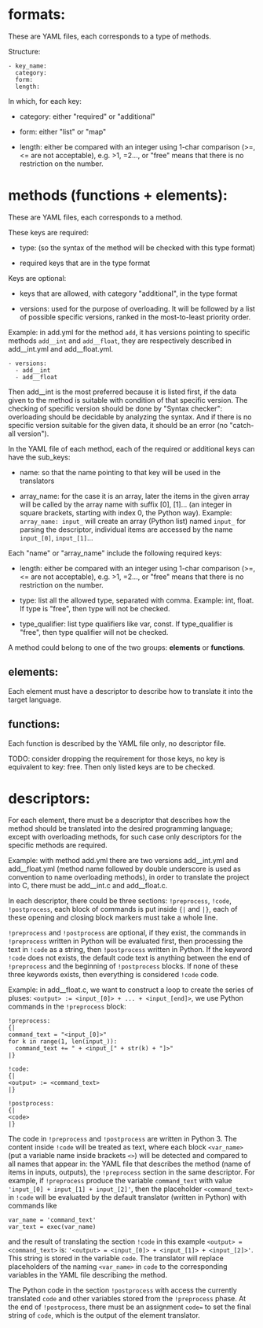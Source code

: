 # formats:

These are YAML files, each corresponds to a type of methods.

Structure:
```
- key_name:
  category:
  form:
  length:
```
In which, for each key:

- category: either "required" or "additional"

- form: either "list" or "map"

- length: either be compared with an integer using 1-char comparison (>=, <= are not acceptable), e.g. >1, =2..., or "free" means that there is no restriction on the number.

# methods (functions + elements):

These are YAML files, each corresponds to a method.

These keys are required:

- type: (so the syntax of the method will be checked with this type format)

- required keys that are in the type format

Keys are optional:

- keys that are allowed, with category "additional", in the type format

- versions: used for the purpose of overloading. It will be followed by a list of possible specific versions, ranked in the most-to-least priority order.

Example: in add.yml for the method `add`, it has versions pointing to specific methods `add__int` and `add__float`, they are respectively described in add__int.yml and add__float.yml.
```
- versions:
  - add__int
  - add__float
```
Then add__int is the most preferred because it is listed first, if the data given to the method is suitable with condition of that specific version. The checking of specific version should be done by "Syntax checker": overloading should be decidable by analyzing the syntax. And if there is no specific version suitable for the given data, it should be an error (no "catch-all version").

In the YAML file of each method, each of the required or additional keys can have the sub_keys:

- name: so that the name pointing to that key will be used in the translators

- array_name: for the case it is an array, later the items in the given array will be called by the array name with suffix [0], [1]... (an integer in square brackets, starting with index 0, the Python way). Example: `array_name: input_` will create an array (Python list) named `input_` for parsing the descriptor, individual items are accessed by the name `input_[0]`, `input_[1]`...

Each "name" or "array_name" include the following required keys:

- length: either be compared with an integer using 1-char comparison (>=, <= are not acceptable), e.g. >1, =2..., or "free" means that there is no restriction on the number.

- type: list all the allowed type, separated with comma. Example: int, float. If type is "free", then type will not be checked.

- type_qualifier: list type qualifiers like var, const. If type_qualifier is "free", then type qualifier will not be checked.

A method could belong to one of the two groups: **elements** or **functions**.

## elements:

Each element must have a descriptor to describe how to translate it into the target language.

## functions:

Each function is described by the YAML file only, no descriptor file.

TODO: consider dropping the requirement for those keys, no key is equivalent to key: free. Then only listed keys are to be checked.

# descriptors:

For each element, there must be a descriptor that describes how the method should be translated into the desired programming language; except with overloading methods, for such case only descriptors for the specific methods are required.

Example: with method add.yml there are two versions add__int.yml and add__float.yml (method name followed by double underscore is used as convention to name overloading methods), in order to translate the project into C, there must be add__int.c and add__float.c.

In each descriptor, there could be three sections: `!preprocess`, `!code`, `!postprocess`, each block of commands is put inside `{|` and `|}`, each of these opening and closing block markers must take a whole line.

`!preprocess` and `!postprocess` are optional, if they exist, the commands in `!preprocess` written in Python will be evaluated first, then processing the text in `!code` as a string, then `!postprocess` written in Python. If the keyword `!code` does not exists, the default code text is anything between the end of `!preprocess` and the beginning of `!postprocess` blocks. If none of these three keywords exists, then everything is considered `!code` code.

 Example: in add__float.c, we want to construct a loop to create the series of pluses: `<output> := <input_[0]> + ... + <input_[end]>`, we use Python commands in the `!preprocess` block:

```
!preprocess:
{|
command_text = "<input_[0]>"
for k in range(1, len(input_)):
  command_text += " + <input_[" + str(k) + "]>"
|}

!code:
{|
<output> := <command_text>
|}

!postprocess:
{|
<code>
|}

```

The code in `!preprocess` and `!postprocess` are written in Python 3. The content inside `!code` will be treated as text, where each block `<var_name>` (put a variable name inside brackets `<>`) will be detected and compared to all names that appear in: the YAML file that describes the method (name of items in inputs, outputs), the `!preprocess` section in the same descriptor. For example, if `!preprocess` produce the variable `command_text` with value `'input_[0] + input_[1] + input_[2]'`, then the placeholder `<command_text>` in `!code` will be evaluated by the default translator (written in Python) with commands like
```
var_name = 'command_text'
var_text = exec(var_name)
```
and the result of translating the section `!code` in this example `<output> = <command_text>` is: `'<output> = <input_[0]> + <input_[1]> + <input_[2]>'`. This string is stored in the variable `code`. The translator will replace placeholders of the naming `<var_name>` in `code` to the corresponding variables in the YAML file describing the method.

The Python code in the section `!postprocess` with access the currently translated `code` and other variables stored from the `!preprocess` phase. At the end of `!postprocess`, there must be an assignment `code=` to set the final string of `code`, which is the output of the element translator.
